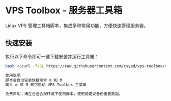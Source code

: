 # VPS Toolbox - 服务器工具箱

 Linux VPS 管理工具箱脚本，集成多种常用功能，方便快速管理服务器。

## 快速安装

执行以下命令即可一键下载安装并运行工具箱：

```bash
bash <(curl -fsSL https://raw.githubusercontent.com/csyad/vps-toolbox/main/iinstall.sh)

使用说明
脚本会自动安装快捷命令 m 和 M
输入 m 或 M 即可启动 VPS Toolbox 主菜单

免责声明：请在合法合规环境下使用脚本，使用前建议备份重要数据。
